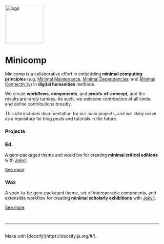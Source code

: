 
<img src="https://github.com/mnyrop/wax/blob/master/assets/logo.png?raw=true" alt="logo" width="125"/>

# Minicomp

Minicomp is a collaborative effort in embedding __minimal computing principles__ (e.g. [Minimal Maintenance](http://go-dh.github.io/mincomp/thoughts/2016/10/03/tldr/#minimal-maintenance), [Minimal Dependencies](http://go-dh.github.io/mincomp/thoughts/2016/10/03/tldr/#minimal-dependencies), and [Minimal Connectivity](http://go-dh.github.io/mincomp/thoughts/2016/10/03/tldr/#minimal-connectivity)) in __digital humanities__ methods.

We create __workflows__, __components__, and __proofs-of-concept__, and the results are rarely turnkey. As such, we welcome contributors of all kinds and define contributions broadly.

This site includes documentation for our main projects, and will likely serve as a repository for blog posts and tutorials in the future.

### Projects

### Ed.
A gem-packaged theme and workflow for creating __minimal critical editions__ with [Jekyll](http://jekyllrb.com/).

[See more](ed/)

### Wax
A soon-to-be gem-packaged theme, set of interoperable components, and extensible workflow for creating __minimal scholarly exhibitions__ with [Jekyll](http://jekyllrb.com/).

[See more](wax/)

<br>
<hr>
<br>
Make with [docsify](https://docsify.js.org/#/).
